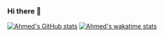 ### Hi there 👋
[![Ahmed's GitHub stats](https://github-readme-stats.vercel.app/api?username=ahmedeldessouki&show_icons=true&theme=dark)](https://github.com/ahmedeldessouki/github-readme-stats)
[![Ahmed's wakatime stats](https://github-readme-stats.vercel.app/api/wakatime?username=ahmedeldessouki)](https://github.com/ahmedeldessouki/github-readme-stats)
<!--
**AhmedEldessouki/AhmedEldessouki** is a ✨ _special_ ✨ repository because its `README.md` (this file) appears on your GitHub profile.

Here are some ideas to get you started:

- 🔭 I’m currently working on ...
- 🌱 I’m currently learning ...
- 👯 I’m looking to collaborate on ...
- 🤔 I’m looking for help with ...
- 💬 Ask me about ...
- 📫 How to reach me: ...
- 😄 Pronouns: ...
- ⚡ Fun fact: ...
-->

